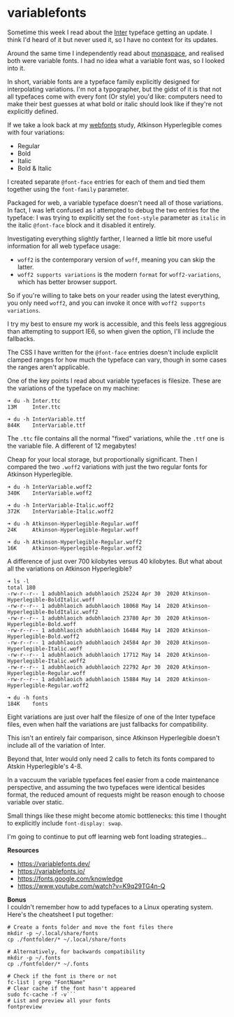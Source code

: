 # variablefonts

Sometime this week I read about the [Inter](https://rsms.me/inter/) typeface getting an update. I think I'd heard of it but never used it, so I have no context for its updates.

Around the same time I independently read about [monaspace](https://monaspace.githubnext.com/), and realised both were variable fonts. I had no idea what a variable font was, so I looked into it.

In short, variable fonts are a typeface family explicitly designed for interpolating variations. I'm not a typographer, but the gidst of it is that not all typefaces come with every font (Or style) you'd like: computers need to make their best guesses at what bold or italic should look like if they're not explicitly defined.

If we take a look back at my [webfonts](../webfonts/) study, Atkinson Hyperlegible comes with four variations:

- Regular
- Bold
- Italic
- Bold & Italic

I created separate `@font-face` entries for each of them and tied them together using the `font-family` parameter. 

Packaged for web, a variable typeface doesn't need all of those variations. In fact, I was left confused as I attempted to debug the two entries for the typeface: I was trying to explicitly set the `font-style` parameter as `italic` in the italic `@font-face` block and it disabled it entirely.

Investigating everything slightly farther, I learned a little bit more useful information for all web typeface usage:

- `woff2` is the contemporary version of `woff`, meaning you can skip the latter.
- `woff2 supports variations` is the modern `format` for `woff2-variations`, which has better browser support.

So if you're willing to take bets on your reader using the latest everything, you only need `woff2`, and you can invoke it once with `woff2 supports variations`.

I try my best to ensure my work is accessible, and this feels less aggregious than attempting to support IE6, so when given the option, I'll include the fallbacks.

The CSS I have written for the `@font-face` entries doesn't include expliclit clamped ranges for how much the typeface can vary, though in some cases the ranges aren't applicable.

One of the key points I read about variable typefaces is filesize. These are the variations of the typeface on my machine:

```shell
➜ du -h Inter.ttc 
13M     Inter.ttc

➜ du -h InterVariable.ttf
844K    InterVariable.ttf
```

The `.ttc` file contains all the normal "fixed" variations, while the `.ttf` one is the variable file. A different of 12 megabytes!

Cheap for your local storage, but proportionally significant. Then I compared the two `.woff2` variations with just the two regular fonts for Atkinson Hyperlegible.

```shell
➜ du -h InterVariable.woff2
340K    InterVariable.woff2

➜ du -h InterVariable-Italic.woff2 
372K    InterVariable-Italic.woff2

➜ du -h Atkinson-Hyperlegible-Regular.woff
24K     Atkinson-Hyperlegible-Regular.woff

➜ du -h Atkinson-Hyperlegible-Regular.woff2
16K     Atkinson-Hyperlegible-Regular.woff2
```

A difference of just over 700 kilobytes versus 40 kilobytes. But what about all the variations on Atkinson Hyperlegible?

```shell
➜ ls -l
total 180
-rw-r--r-- 1 adubhlaoich adubhlaoich 25224 Apr 30  2020 Atkinson-Hyperlegible-BoldItalic.woff
-rw-r--r-- 1 adubhlaoich adubhlaoich 18068 May 14  2020 Atkinson-Hyperlegible-BoldItalic.woff2
-rw-r--r-- 1 adubhlaoich adubhlaoich 23780 Apr 30  2020 Atkinson-Hyperlegible-Bold.woff
-rw-r--r-- 1 adubhlaoich adubhlaoich 16484 May 14  2020 Atkinson-Hyperlegible-Bold.woff2
-rw-r--r-- 1 adubhlaoich adubhlaoich 24584 Apr 30  2020 Atkinson-Hyperlegible-Italic.woff
-rw-r--r-- 1 adubhlaoich adubhlaoich 17712 May 14  2020 Atkinson-Hyperlegible-Italic.woff2
-rw-r--r-- 1 adubhlaoich adubhlaoich 22792 Apr 30  2020 Atkinson-Hyperlegible-Regular.woff
-rw-r--r-- 1 adubhlaoich adubhlaoich 15884 May 14  2020 Atkinson-Hyperlegible-Regular.woff2

➜ du -h fonts 
184K    fonts
```

Eight variations are just over half the filesize of one of the Inter typeface files, even when half the variations are just fallbacks for compatibility.

This isn't an entirely fair comparison, since Atkinson Hyperlegible doesn't include all of the variation of Inter. 

Beyond that, Inter would only need 2 calls to fetch its fonts compared to Atskin Hyperlegible's 4-8.

In a vaccuum the variable typefaces feel easier from a code maintenance perspective, and assuming the two typefaces were identical besides format, the reduced amount of requests might be reason enough to choose variable over static.

Small things like these might become atomic bottlenecks: this time I thought to explicitly include `font-display: swap`.

I'm going to continue to put off learning web font loading strategies...

**Resources**
- https://variablefonts.dev/
- https://variablefonts.io/
- https://fonts.google.com/knowledge
- https://www.youtube.com/watch?v=K9q29TG4n-Q

**Bonus**  
I couldn't remember how to add typefaces to a Linux operating system. Here's the cheatsheet I put together:

```shell
# Create a fonts folder and move the font files there
mkdir -p ~/.local/share/fonts
cp ./fontfolder/* ~/.local/share/fonts

# Alternatively, for backwards compatibility
mkdir -p ~/.fonts
cp ./fontfolder/* ~/.fonts

# Check if the font is there or not
fc-list | grep "FontName"
# Clear cache if the font hasn't appeared
sudo fc-cache -f -v```
# List and preview all your fonts
fontpreview
```